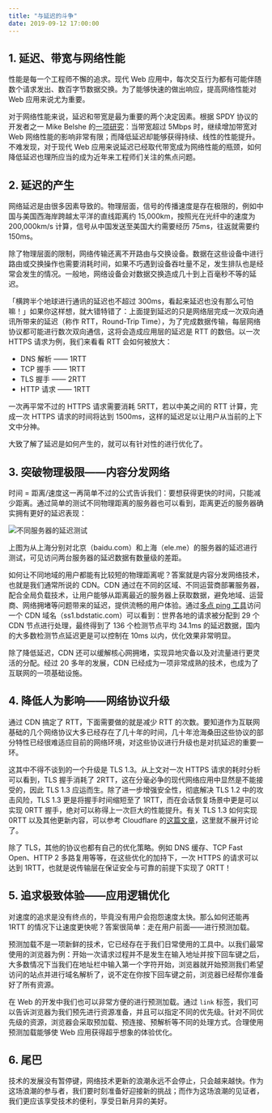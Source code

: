 ```yaml
---
title: "与延迟的斗争"
date: 2019-09-12 17:00:00
---
```


## 1. 延迟、带宽与网络性能

性能是每一个工程师不懈的追求。现代 Web 应用中，每次交互行为都有可能伴随数个请求发出、数百字节数据交换。为了能够快速的做出响应，提高网络性能对 Web 应用来说尤为重要。

对于网络性能来说，延迟和带宽是最为重要的两个决定因素。根据 SPDY 协议的开发者之一 Mike Belshe 的[一项研究](https://docs.google.com/a/chromium.org/viewer?a=v&pid=sites&srcid=Y2hyb21pdW0ub3JnfGRldnxneDoxMzcyOWI1N2I4YzI3NzE2)：当带宽超过 5Mbps 时，继续增加带宽对 Web 网络性能的影响非常有限；而降低延迟却能够获得持续、线性的性能提升。不难发现，对于现代 Web 应用来说延迟已经取代带宽成为网络性能的瓶颈，如何降低延迟也理所应当的成为近年来工程师们关注的焦点问题。

## 2. 延迟的产生

网络延迟是由很多因素导致的。物理层面，信号的传播速度是存在极限的，例如中国与美国西海岸跨越太平洋的直线距离约 15,000km，按照光在光纤中的速度为 200,000km/s 计算，信号从中国发送至美国大约需要经历 75ms，往返就需要约 150ms。

除了物理层面的限制，网络传输还离不开路由与交换设备。数据在这些设备中进行路由或交换操作也需要消耗时间，如果不巧遇到设备吞吐量不足，发生排队也是经常会发生的情况。一般地，网络设备会对数据交换造成几十到上百毫秒不等的延迟。

「横跨半个地球进行通讯的延迟也不超过 300ms，看起来延迟也没有那么可怕嘛！」如果你这样想，就大错特错了：上面提到延迟的只是网络层完成一次双向通讯所带来的延迟（称作 RTT，Round-Trip Time），为了完成数据传输，每层网络协议都可能进行数次双向通信，这将会造成应用层的延迟是 RTT 的数倍。以一次 HTTPS 请求为例，我们来看看 RTT 会如何被放大：

- DNS 解析 —— 1RTT
- TCP 握手 —— 1RTT
- TLS 握手 —— 2RTT
- HTTP 请求 —— 1RTT

一次再平常不过的 HTTPS 请求需要消耗 5RTT，若以中美之间的 RTT 计算，完成一次 HTTPS 请求的时间将达到 1500ms，这样的延迟足以让用户从当前的上下文中分神。

大致了解了延迟是如何产生的，就可以有针对性的进行优化了。

## 3. 突破物理极限——内容分发网络

时间 = 距离/速度这一再简单不过的公式告诉我们：要想获得更快的时间，只能减少距离。通过简单的测试不同物理距离的服务器也可以看到，距离更近的服务器确实拥有更好的延迟表现：

![不同服务器的延迟测试](/usr/uploads/ping-result.png)

上图为从上海分别对北京（baidu.com）和上海（ele.me）的服务器的延迟进行测试，可见访问两台服务器的延迟数据有数量级的差距。

如何让不同地域的用户都能有比较短的物理距离呢？答案就是内容分发网络技术，也就是我们通常所说的 CDN。CDN 通过在不同的区域、不同运营商部署服务器，配合全局负载技术，让用户能够从距离最近的服务器上获取数据，避免地域、运营商、网络拥堵等问题带来的延迟，提供流畅的用户体验。通过[多点 ping 工具](https://ping.chinaz.com/ss1.bdstatic.com)访问一个 CDN 域名（ss1.bdstatic.com）可以看到：世界各地的请求被分配到 29 个 CDN 节点进行处理，最终得到了 136 个检测节点平均 34.1ms 的延迟数据，国内的大多数检测节点延迟更是可以控制在 10ms 以内，优化效果非常明显。

除了降低延迟，CDN 还可以缓解核心网拥堵，实现异地灾备以及对流量进行更灵活的分配。经过 20 多年的发展，CDN 已经成为一项非常成熟的技术，也成为了互联网的一项基础设施。

## 4. 降低人为影响——网络协议升级

通过 CDN 搞定了 RTT，下面需要做的就是减少 RTT 的次数。要知道作为互联网基础的几个网络协议大多已经存在了几十年的时间，几十年沧海桑田这些协议的部分特性已经很难适应目前的网络环境，对这些协议进行升级也是对抗延迟的重要一环。

这其中不得不谈到的一个升级是 TLS 1.3。从上文对一次 HTTPS 请求的耗时分析可以看到，TLS 握手消耗了 2RTT，这在分毫必争的现代网络应用中显然是不能接受的，因此 TLS 1.3 应运而生。除了进一步增强安全性，彻底解决 TLS 1.2 中的攻击风险，TLS 1.3 更是将握手时间缩短至了 1RTT，而在会话恢复场景中更是可以实现 0RTT 握手，绝对可以称得上一次巨大的性能提升。有关 TLS 1.3 如何实现 0RTT 以及其他更新内容，可以参考 Cloudflare 的[这篇文章](https://blog.cloudflare.com/tls-1-3-overview-and-q-and-a/)，这里就不展开讨论了。

除了 TLS，其他的协议也都有自己的优化策略。例如 DNS 缓存、TCP Fast Open、HTTP 2 多路复用等等，在这些优化的加持下，一次 HTTPS 的请求可以达到 1RTT，也就是说传输层在保证安全与可靠的前提下实现了 0RTT！

## 5. 追求极致体验——应用逻辑优化

对速度的追求是没有终点的，毕竟没有用户会抱怨速度太快。那么如何还能再 1RTT 的情况下让速度更快呢？答案很简单：走在用户前面——进行预测加载。

预测加载不是一项新鲜的技术，它已经存在于我们日常使用的工具中。以我们最常使用的浏览器为例：开始一次请求过程并不是发生在输入地址并按下回车键之后，大多数情况下当我们在地址栏中输入第一个字符开始，浏览器就开始预测我们希望访问的站点并进行域名解析了，说不定在你按下回车键之前，浏览器已经帮你准备好了所有资源。

在 Web 的开发中我们也可以非常方便的进行预测加载。通过 `link` 标签，我们可以告诉浏览器为我们预先进行资源准备，并且可以指定不同的优先级。针对不同优先级的资源，浏览器会采取预加载、预连接、预解析等不同的处理方式。合理使用预测加载能够使 Web 应用获得超乎想象的体验优化。

## 6. 尾巴

技术的发展没有暂停键，网络技术更新的浪潮永远不会停止，只会越来越快。作为这场浪潮的参与者，我们要时刻准备好迎接新的挑战；而作为这场浪潮的见证者，我们更应该享受技术的便利，享受日新月异的美好。
